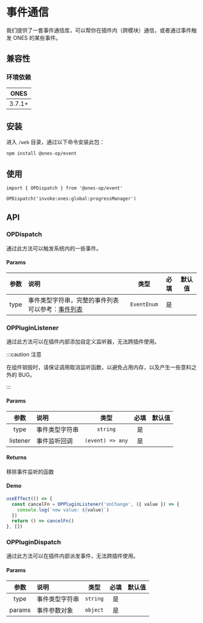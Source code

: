 # 事件通信

我们提供了一套事件通信库，可以帮你在插件内（跨模块）通信，或者通过事件触发 ONES 的某些事件。

## 兼容性

### 环境依赖

|  ONES  |
| :----: |
| 3.7.1+ |

## 安装

进入 `/web` 目录，通过以下命令安装此包：

```bash npm2yarn
npm install @ones-op/event
```

## 使用

```tsx
import { OPDispatch } from '@ones-op/event'

OPDispatch('invoke:ones:global:progressManager')
```

## API

### OPDispatch

通过此方法可以触发系统内的一些事件。

#### Params

| 参数 | 说明                                                          |    类型     | 必填 | 默认值 |
| :--: | :------------------------------------------------------------ | :---------: | :--: | :----: |
| type | 事件类型字符串，完整的事件列表可以参考：[事件列表](./list.md) | `EventEnum` |  是  |        |

### OPPluginListener

通过此方法可以在插件内部添加自定义监听器，无法跨插件使用。

:::caution 注意

在组件销毁时，请保证调用取消监听函数，以避免占用内存，以及产生一些意料之外的 BUG。

:::

#### Params

|   参数   | 说明           |       类型       | 必填 | 默认值 |
| :------: | :------------- | :--------------: | :--: | :----: |
|   type   | 事件类型字符串 |     `string`     |  是  |        |
| listener | 事件监听回调   | `(event) => any` |  是  |        |

#### Returns

移除事件监听的函数

#### Demo

```ts
useEffect(() => {
  const cancelFn = OPPluginListener('onChange', ({ value }) => {
    console.log(`new value: ${value}`)
  })
  return () => cancelFn()
}, [])
```

### OPPluginDispatch

通过此方法可以在插件内部派发事件，无法跨插件使用。

#### Params

|  参数  | 说明           |   类型   | 必填 | 默认值 |
| :----: | :------------- | :------: | :--: | :----: |
|  type  | 事件类型字符串 | `string` |  是  |        |
| params | 事件参数对象   | `object` |  是  |        |

<!--
#### Returns

Promise 对象，参数为 `OPPluginListener` 事件处理函数返回的数据。

返回数据格式约定如下：

```ts
enum OPListenerProcessResultState {
  SUCCESS = 'SUCCESS',
  FAILED = 'FAILED',
}

interface OPListenerProcessResult<T> {
  state: OPListenerProcessResultState
  data: T
}
```

如果你没做任何返回，或者返回为 `undefined`，我们将默认返回以下数据：

```ts
{
  state: MFListenerProcessResultState.SUCCESS,
  data: undefined,
}
```

#### Demo

`OPPluginListener` 事件处理函数返回数据：

```ts title="OPPluginListener"
useEffect(() => {
  const cancelFn = OPPluginListener('onChange', ({ value }) => {
    console.log(`new value: ${value}`)
    return {
      state: OPListenerProcessResultState.SUCCESS,
      data: value + 1,
    }
  })
  return () => cancelFn()
}, [])
```

`OPPluginDispatch` 打印其返回值：

```ts title="OPPluginDispatch"
OPPluginDispatch('onChange', { value: 'new value' }).then((result) => {
  console.log(`listener processed value: ${result.data}`)
})
``` -->
